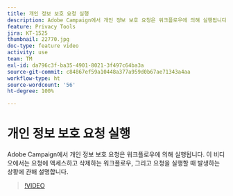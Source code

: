 ```yaml
---
title: 개인 정보 보호 요청 실행
description: Adobe Campaign에서 개인 정보 보호 요청은 워크플로우에 의해 실행됩니다. 이 비디오에서는 요청에 액세스하고 삭제하는 워크플로우, 그리고 요청을 실행할 때 발생하는 상황에 관해 설명합니다.
feature: Privacy Tools
jira: KT-1525
thumbnail: 22770.jpg
doc-type: feature video
activity: use
team: TM
exl-id: da796c3f-ba35-4901-8021-3f497c64ba3a
source-git-commit: c84867ef59a10448a377a959d0b67ae71343a4aa
workflow-type: ht
source-wordcount: '56'
ht-degree: 100%

---
```


# 개인 정보 보호 요청 실행

Adobe Campaign에서 개인 정보 보호 요청은 워크플로우에 의해 실행됩니다. 이 비디오에서는 요청에 액세스하고 삭제하는 워크플로우, 그리고 요청을 실행할 때 발생하는 상황에 관해 설명합니다.

>[!VIDEO](https://video.tv.adobe.com/v/22770?quality=12&learn=on)
